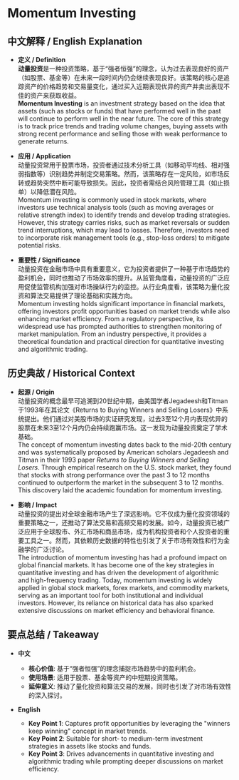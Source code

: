 # Momentum Investing

## 中文解释 / English Explanation

* **定义 / Definition**  
  **动量投资**是一种投资策略，基于“强者恒强”的理念，认为过去表现良好的资产（如股票、基金等）在未来一段时间内仍会继续表现良好。该策略的核心是追踪资产的价格趋势和交易量变化，通过买入近期表现优异的资产并卖出表现不佳的资产来获取收益。  
  **Momentum Investing** is an investment strategy based on the idea that assets (such as stocks or funds) that have performed well in the past will continue to perform well in the near future. The core of this strategy is to track price trends and trading volume changes, buying assets with strong recent performance and selling those with weak performance to generate returns.

* **应用 / Application**  
  动量投资常用于股票市场，投资者通过技术分析工具（如移动平均线、相对强弱指数等）识别趋势并制定交易策略。然而，该策略存在一定风险，如市场反转或趋势突然中断可能导致损失。因此，投资者需结合风险管理工具（如止损单）以降低潜在风险。  
  Momentum investing is commonly used in stock markets, where investors use technical analysis tools (such as moving averages or relative strength index) to identify trends and develop trading strategies. However, this strategy carries risks, such as market reversals or sudden trend interruptions, which may lead to losses. Therefore, investors need to incorporate risk management tools (e.g., stop-loss orders) to mitigate potential risks.

* **重要性 / Significance**  
  动量投资在金融市场中具有重要意义，它为投资者提供了一种基于市场趋势的盈利机会，同时也推动了市场效率的提升。从监管角度看，动量投资的广泛应用促使监管机构加强对市场操纵行为的监控。从行业角度看，该策略为量化投资和算法交易提供了理论基础和实践方向。  
  Momentum investing holds significant importance in financial markets, offering investors profit opportunities based on market trends while also enhancing market efficiency. From a regulatory perspective, its widespread use has prompted authorities to strengthen monitoring of market manipulation. From an industry perspective, it provides a theoretical foundation and practical direction for quantitative investing and algorithmic trading.

## 历史典故 / Historical Context

* **起源 / Origin**  
  动量投资的概念最早可追溯到20世纪中期，由美国学者Jegadeesh和Titman于1993年在其论文《Returns to Buying Winners and Selling Losers》中系统提出。他们通过对美股市场的实证研究发现，过去3至12个月内表现优异的股票在未来3至12个月内仍会持续跑赢市场。这一发现为动量投资奠定了学术基础。  
  The concept of momentum investing dates back to the mid-20th century and was systematically proposed by American scholars Jegadeesh and Titman in their 1993 paper *Returns to Buying Winners and Selling Losers*. Through empirical research on the U.S. stock market, they found that stocks with strong performance over the past 3 to 12 months continued to outperform the market in the subsequent 3 to 12 months. This discovery laid the academic foundation for momentum investing.

* **影响 / Impact**  
  动量投资的提出对全球金融市场产生了深远影响。它不仅成为量化投资领域的重要策略之一，还推动了算法交易和高频交易的发展。如今，动量投资已被广泛应用于全球股市、外汇市场和商品市场，成为机构投资者和个人投资者的重要工具之一。然而，其依赖历史数据的特性也引发了关于市场有效性和行为金融学的广泛讨论。  
  The introduction of momentum investing has had a profound impact on global financial markets. It has become one of the key strategies in quantitative investing and has driven the development of algorithmic and high-frequency trading. Today, momentum investing is widely applied in global stock markets, forex markets, and commodity markets, serving as an important tool for both institutional and individual investors. However, its reliance on historical data has also sparked extensive discussions on market efficiency and behavioral finance.

## 要点总结 / Takeaway

* **中文**  
  - **核心价值**: 基于“强者恒强”的理念捕捉市场趋势中的盈利机会。  
  - **使用场景**: 适用于股票、基金等资产的中短期投资策略。  
  - **延伸意义**: 推动了量化投资和算法交易的发展，同时也引发了对市场有效性的深入探讨。

* **English**  
  - **Key Point 1**: Captures profit opportunities by leveraging the "winners keep winning" concept in market trends.  
  - **Key Point 2**: Suitable for short- to medium-term investment strategies in assets like stocks and funds.  
  - **Key Point 3**: Drives advancements in quantitative investing and algorithmic trading while prompting deeper discussions on market efficiency.